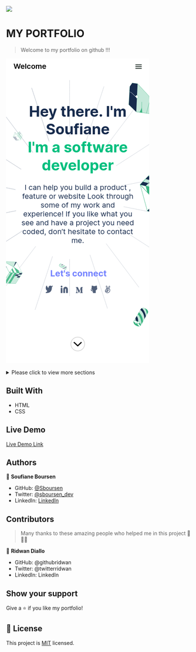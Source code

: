 ![](https://img.shields.io/badge/Microverse-blueviolet)

# MY PORTFOLIO

> Welcome to my portfolio on github !!!

![screenshot](resources/app-screenshot-hello-section.png)

<details>
  <summary>Please click to view more sections</summary>
  
Works section     |About me section |Contact me section
:----------------:|:-------------------------:|:------------------------------:
![](./resources/app-screenshot-works-section.png)    |  ![](./resources/app-screenshot-about-me-section.png)  | ![](./resources/app-screenshot-contact-me-section.png) 
</details>

## Built With

- HTML
- CSS

## Live Demo

[Live Demo Link](https://sboursen.github.io/My-portfolio/)

## Authors

👤 **Soufiane Boursen**

- GitHub: [@Sboursen](https://github.com/Sboursen)
- Twitter: [@sboursen_dev](https://twitter.com/sboursen_dev)
- LinkedIn: [LinkedIn](https://linkedin.com/in/sboursen)

## Contributors

> Many thanks to these amazing people who helped me
> in this project 🙏🙏🙏

👤 **Ridwan Diallo**

- GitHub: @githubridwan
- Twitter: @twitterridwan
- LinkedIn: LinkedIn

## Show your support

Give a ⭐️ if you like my portfolio!

## 📝 License

This project is [MIT](./LICENSE) licensed.
